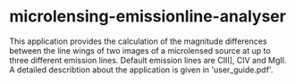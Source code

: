 # microlensing-emissionline-analyser

This application provides the calculation of the magnitude differences between the line wings of two images of a microlensed source at up to three different emission lines. Default emission lines are CIII], CIV and MgII. A detailed describtion about the application is given in 'user_guide.pdf'. 
